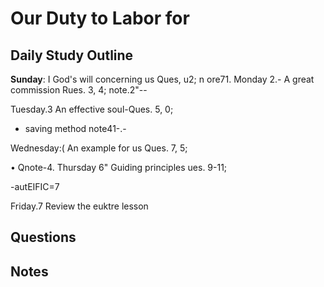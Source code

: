 # Our Duty to Labor for

## Daily Study Outline

**Sunday**: I God's will concerning us Ques, u2; n ore71. Monday 2.- A great commission Rues. 3, 4; note.2"--

Tuesday.3 An effective soul-Ques. 5, 0;

- saving method note41-.-

Wednesday:( An example for us Ques. 7, 5;

• Qnote-4. Thursday 6" Guiding principles ues. 9-11;

-autEIFIC=7

Friday.7 Review the euktre lesson

## Questions



## Notes


